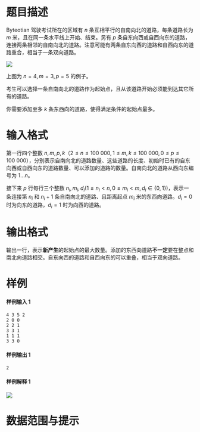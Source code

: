 
# 题目描述

Byteotian 驾驶考试所在的区域有 $n$ 条互相平行的自南向北的道路，每条道路长为 $m$ 米，且在同一条水平线上开始、结束。另有 $p$ 条自东向西或自西向东的道路，连接两条相邻的自南向北的道路。注意可能有两条自东向西的道路和自西向东的道路重合，相当于一条双向道路。

![](/source/loj/2661/img/aHR0cHM6Ly9tYWluLmVkdS5wbC9lbi9pbWFnZXMvT0kxNC9lZ3p6YWQyLmdpZg==.gif)

上图为 $n=4,m=3,p=5$ 的例子。

考生可以选择一条自南向北的道路作为起始点，且从该道路开始必须能到达其它所有的道路。

你需要添加至多 $k$ 条东西向的道路，使得满足条件的起始点最多。

# 输入格式

第一行四个整数 $n,m,p,k$（$2 \le n \le 100\ 000,1 \le m,k \le 100\ 000,0 \le p \le 100\ 000$），分别表示自南向北的道路数量、这些道路的长度、初始时已有的自东向西或自西向东的道路数量、可以添加的道路的数量。自南向北的道路从西向东编号为 $1 \ldots n$。

接下来 $p$ 行每行三个整数 $n_i, m_i, d_i (1 \le n_i \lt n,0 \le m_i \lt m,d_i \in \{0,1\})$，表示一条连接第 $n_i$ 和 $n_i+1$ 条自南向北的道路、且距离起点 $m_i$ 米的东西向道路。$d_i = 0$ 时为向东的道路，$d_i = 1$ 时为向西的道路。

# 输出格式

输出一行，表示**新产生**的起始点的最大数量。添加的东西向道路**不一定**要在整点和南北向道路相交。自东向西的道路和自西向东的可以重叠，相当于双向道路。

# 样例

#### 样例输入 1
```plain
4 3 5 2
2 0 0
2 2 1
3 3 1
1 1 1
3 3 0
```

#### 样例输出 1
```plain
2
```

#### 样例解释 1
![](/source/loj/2661/img/aHR0cHM6Ly9tYWluLmVkdS5wbC9lbi9pbWFnZXMvT0kxNC9lZ3p6YWQxLmdpZg==.gif)

# 数据范围与提示



